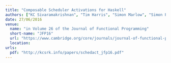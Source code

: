 ```yaml
---
title: "Composable Scheduler Activations for Haskell"
authors: ["KC Sivaramakrishnan", "Tim Harris", "Simon Marlow", "Simon Peyton Jones"]
date: 27/06/2016
venue:
  name: "in Volume 26 of the Journal of Functional Programming"
  short-name: "JFP16"
  url: "https://www.cambridge.org/core/journals/journal-of-functional-programming/article/div-classtitlecomposable-scheduler-activations-for-haskelldiv/5F4A86F27A77CAC76080B5F79667E619"
  location:
urls:
  pdf: "http://kcsrk.info/papers/schedact_jfp16.pdf"
---
```

